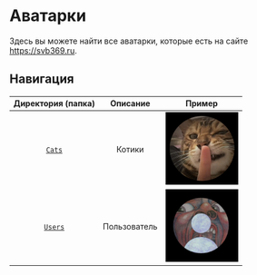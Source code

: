 # Аватарки

Здесь вы можете найти все аватарки, которые есть на сайте https://svb369.ru.

## Навигация


|                       Директория (папка)                        |   Описание   |                                                                   Пример                                                                  |
| :-------------------------------------------------------------: | :----------: | :---------------------------------------------------------------------------------------------------------------------------------------: |
|  [`Cats`](https://github.com/svb369-ru/avatars/tree/main/Cats)  |    Котики    |     <img src="https://raw.githubusercontent.com/svb369-ru/avatars/refs/heads/main/Cats/cat_01.png" alt="Пример (котики)" width="128">     |
| [`Users`](https://github.com/svb369-ru/avatars/tree/main/Users) | Пользователь | <img src="https://raw.githubusercontent.com/svb369-ru/avatars/refs/heads/main/Users/user_01.png" alt="Пример (пользователь)" width="128"> |

